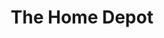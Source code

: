 ---
title: "The Home Depot"
url: /corpus-christi/the-home-depot-leopard-street/
shop: doityourself
---